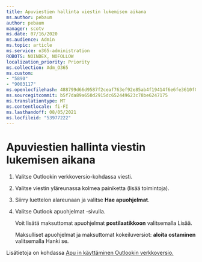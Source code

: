```yaml
---
title: Apuviestien hallinta viestin lukemisen aikana
ms.author: pebaum
author: pebaum
manager: scotv
ms.date: 07/16/2020
ms.audience: Admin
ms.topic: article
ms.service: o365-administration
ROBOTS: NOINDEX, NOFOLLOW
localization_priority: Priority
ms.collection: Adm_O365
ms.custom:
- "5890"
- "9003117"
ms.openlocfilehash: 488799d66d9587f2ceaf763ef92e85ab4f19414f6e6fe3610f0f9ff84d5ce0a1
ms.sourcegitcommit: b5f7da89a650d2915dc652449623c78be6247175
ms.translationtype: MT
ms.contentlocale: fi-FI
ms.lasthandoff: 08/05/2021
ms.locfileid: "53977222"
---
```

# <a name="how-to-manage-add-ins-while-reading-a-message"></a>Apuviestien hallinta viestin lukemisen aikana

1. Valitse Outlookin verkkoversio-kohdassa viesti.
    
2. Valitse viestin yläreunassa kolmea painiketta (lisää toimintoja).

3. Siirry luettelon alareunaan ja valitse **Hae apuohjelmat**.
    
4. Valitse Outlook apuohjelmat -sivulla.
    
    Voit lisätä maksuttomat apuohjelmat **postilaatikkoon** valitsemalla Lisää.
    
    Maksulliset apuohjelmat ja maksuttomat kokeiluversiot: **aloita ostaminen** valitsemalla Hanki se.
    
Lisätietoja on kohdassa [Apu in käyttäminen Outlookin verkkoversio.](https://support.microsoft.com/office/using-add-ins-in-outlook-on-the-web-8f2ce816-5df4-44a5-958c-f7f9d6dabdce)